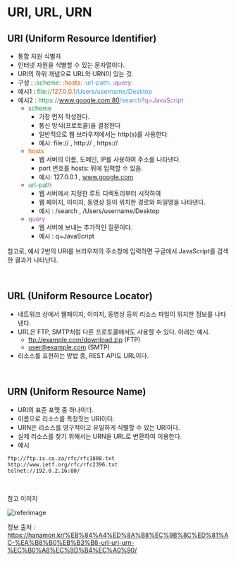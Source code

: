 # URI, URL, URN

## URI (Uniform Resource Identifier)

-   통합 자원 식별자
-   인터넷 자원을 식별할 수 있는 문자열이다.
-   URI의 하위 개념으로 URL와 URN이 있는 것.
-   구성 : <span style="color: #229954">:scheme:</span> <span style="color: #D35400">:hosts:</span> <span style="color: #3498DB">:url-path:</span> <span style="color: #9B59B6">:query:</span>
-   예시1 : <span style="color: #229954">file://</span><span style="color: #D35400">127.0.0.1</span><span style="color: #3498DB">/Users/username/Desktop</span><span style="color: #9B59B6"></span>
-   예시2 : <span style="color: #229954">https://</span><span style="color: #D35400">www.google.com:80</span><span style="color: #3498DB">/search</span><span style="color: #9B59B6">?q=JavaScript</span>
    -   <span style="color: #229954">scheme</span>
        -   가장 먼저 작성한다.
        -   통신 방식(프로토콜)을 결정한다
        -   일반적으로 웹 브라우저에서는 http(s)를 사용한다.
        -   예시: file:// , http:// , https://
    -   <span style="color: #D35400">hosts</span>
        -   웹 서버의 이름, 도메인, IP를 사용하여 주소를 나타낸다.
        -   port 번호를 hosts: 뒤에 입력할 수 있음.
        -   예시: 127.0.0.1 , www.google.com
    -   <span style="color: #229954">url-path</span>
        -   웹 서버에서 지정한 루트 디렉토리부터 시작하여
        -   웹 페이지, 이미지, 동영상 등이 위치한 경로와 파일명을 나타낸다.
        -   예시 : /search , /Users/username/Desktop
    -   <span style="color: #9B59B6">query</span>
        -   웹 서버에 보내는 추가적인 질문이다.
        -   예시 : q=JavaScript

참고로, 예시 2번의 URI를 브라우저의 주소창에 입력하면 구글에서 JavaScript를 검색한 결과가 나타난다.

<br>

## URL (Uniform Resource Locator)

-   네트워크 상에서 웹페이지, 이미지, 동영상 등의 리소스 파일이 위치한 정보를 나타낸다.
-   URL은 FTP, SMTP처럼 다른 프로토콜에서도 사용할 수 있다. 아래는 예시.
    -   ftp://example.com/download.zip (FTP)
    -   user@example.com (SMTP)
-   리소스를 표현하는 방법 중, REST API도 URL이다.

<br>

## URN (Uniform Resource Name)

-   URI의 표준 포맷 중 하나이다.
-   이름으로 리소스를 특정짓는 URI이다.
-   URN은 리소스를 영구적이고 유일하게 식별할 수 있는 URI이다.
-   실제 리소스를 찾기 위해서는 URN을 URL로 변환하여 이용한다.
-   예시

```
ftp://ftp.is.co.za/rfc/rfc1808.txt
http://www.ietf.org/rfc/rfc2396.txt
telnet://192.0.2.16:80/
```

<br>

참고 이미지

![referimage](https://img1.daumcdn.net/thumb/R1280x0/?scode=mtistory2&fname=https%3A%2F%2Fblog.kakaocdn.net%2Fdn%2FdtX6Er%2FbtqSPFIOWsr%2FV0t3Kfx3sIdq4Tpgm30C20%2Fimg.jpg)

정보 출처 : https://hanamon.kr/%EB%84%A4%ED%8A%B8%EC%9B%8C%ED%81%AC-%EA%B8%B0%EB%B3%B8-url-uri-urn-%EC%B0%A8%EC%9D%B4%EC%A0%90/
